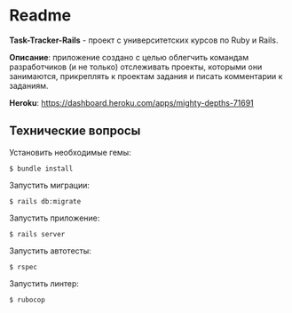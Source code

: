 #  Readme
**Task-Tracker-Rails** - проект с университетских курсов по Ruby и Rails.

**Описание**: приложение создано с целью облегчить командам разработчиков (и не только) отслеживать проекты, которыми они занимаются, прикреплять к проектам задания и писать комментарии к заданиям.

**Heroku**:   https://dashboard.heroku.com/apps/mighty-depths-71691

## Технические вопросы
Установить необходимые гемы:

    $ bundle install

Запустить миграции:

    $ rails db:migrate

Запустить приложение:

    $ rails server

Запустить автотесты:

    $ rspec

Запустить линтер:

    $ rubocop
